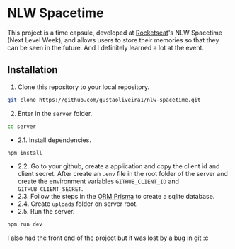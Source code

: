 # NLW Spacetime

This project is a time capsule, developed at [Rocketseat](https://rocketseat.com.br)'s NLW Spacetime (Next Level Week), and allows users to store their memories so that they can be seen in the future. And I definitely learned a lot at the event.

## Installation

1. Clone this repository to your local repository.

```bash
git clone https://github.com/gustaoliveira1/nlw-spacetime.git
```

2. Enter in the `server` folder.

```bash
cd server
```

- 2.1. Install dependencies.

```bash
npm install
```

- 2.2. Go to your github, create a application and copy the client id and client secret. After create an `.env` file in the root folder of the server and create the environment variables `GITHUB_CLIENT_ID` and `GITHUB_CLIENT_SECRET`.
- 2.3. Follow the steps in the [ORM Prisma](https://prisma.io) to create a sqlite database.
- 2.4. Create `uploads` folder on server root.
- 2.5. Run the server.

```bash
npm run dev
```

I also had the front end of the project but it was lost by a bug in git :c
